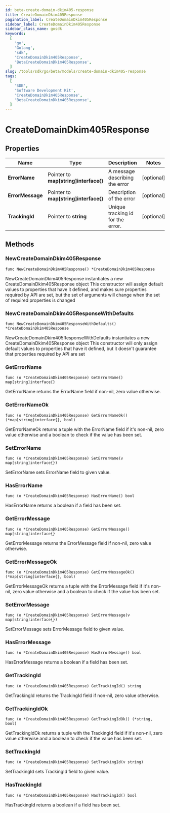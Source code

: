 ```yaml
---
id: beta-create-domain-dkim405-response
title: CreateDomainDkim405Response
pagination_label: CreateDomainDkim405Response
sidebar_label: CreateDomainDkim405Response
sidebar_class_name: gosdk
keywords:
  [
    'go',
    'Golang',
    'sdk',
    'CreateDomainDkim405Response',
    'BetaCreateDomainDkim405Response',
  ]
slug: /tools/sdk/go/beta/models/create-domain-dkim405-response
tags:
  [
    'SDK',
    'Software Development Kit',
    'CreateDomainDkim405Response',
    'BetaCreateDomainDkim405Response',
  ]
---
```


# CreateDomainDkim405Response

## Properties

| Name | Type | Description | Notes |
| --- | --- | --- | --- |
| **ErrorName** | Pointer to **map[string]interface{}** | A message describing the error | [optional] |
| **ErrorMessage** | Pointer to **map[string]interface{}** | Description of the error | [optional] |
| **TrackingId** | Pointer to **string** | Unique tracking id for the error. | [optional] |

## Methods

### NewCreateDomainDkim405Response

`func NewCreateDomainDkim405Response() *CreateDomainDkim405Response`

NewCreateDomainDkim405Response instantiates a new CreateDomainDkim405Response object This constructor will assign default values to properties that have it defined, and makes sure properties required by API are set, but the set of arguments will change when the set of required properties is changed

### NewCreateDomainDkim405ResponseWithDefaults

`func NewCreateDomainDkim405ResponseWithDefaults() *CreateDomainDkim405Response`

NewCreateDomainDkim405ResponseWithDefaults instantiates a new CreateDomainDkim405Response object This constructor will only assign default values to properties that have it defined, but it doesn't guarantee that properties required by API are set

### GetErrorName

`func (o *CreateDomainDkim405Response) GetErrorName() map[string]interface{}`

GetErrorName returns the ErrorName field if non-nil, zero value otherwise.

### GetErrorNameOk

`func (o *CreateDomainDkim405Response) GetErrorNameOk() (*map[string]interface{}, bool)`

GetErrorNameOk returns a tuple with the ErrorName field if it's non-nil, zero value otherwise and a boolean to check if the value has been set.

### SetErrorName

`func (o *CreateDomainDkim405Response) SetErrorName(v map[string]interface{})`

SetErrorName sets ErrorName field to given value.

### HasErrorName

`func (o *CreateDomainDkim405Response) HasErrorName() bool`

HasErrorName returns a boolean if a field has been set.

### GetErrorMessage

`func (o *CreateDomainDkim405Response) GetErrorMessage() map[string]interface{}`

GetErrorMessage returns the ErrorMessage field if non-nil, zero value otherwise.

### GetErrorMessageOk

`func (o *CreateDomainDkim405Response) GetErrorMessageOk() (*map[string]interface{}, bool)`

GetErrorMessageOk returns a tuple with the ErrorMessage field if it's non-nil, zero value otherwise and a boolean to check if the value has been set.

### SetErrorMessage

`func (o *CreateDomainDkim405Response) SetErrorMessage(v map[string]interface{})`

SetErrorMessage sets ErrorMessage field to given value.

### HasErrorMessage

`func (o *CreateDomainDkim405Response) HasErrorMessage() bool`

HasErrorMessage returns a boolean if a field has been set.

### GetTrackingId

`func (o *CreateDomainDkim405Response) GetTrackingId() string`

GetTrackingId returns the TrackingId field if non-nil, zero value otherwise.

### GetTrackingIdOk

`func (o *CreateDomainDkim405Response) GetTrackingIdOk() (*string, bool)`

GetTrackingIdOk returns a tuple with the TrackingId field if it's non-nil, zero value otherwise and a boolean to check if the value has been set.

### SetTrackingId

`func (o *CreateDomainDkim405Response) SetTrackingId(v string)`

SetTrackingId sets TrackingId field to given value.

### HasTrackingId

`func (o *CreateDomainDkim405Response) HasTrackingId() bool`

HasTrackingId returns a boolean if a field has been set.
